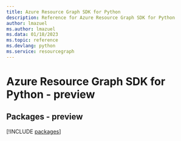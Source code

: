 ```yaml
---
title: Azure Resource Graph SDK for Python
description: Reference for Azure Resource Graph SDK for Python
author: lmazuel
ms.author: lmazuel
ms.data: 01/18/2023
ms.topic: reference
ms.devlang: python
ms.service: resourcegraph
---
```

# Azure Resource Graph SDK for Python - preview
## Packages - preview
[!INCLUDE [packages](resource-graph-index.md)]
